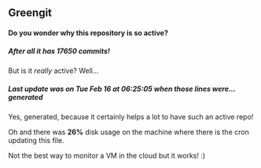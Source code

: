 ## Greengit

#### Do you wonder why this repository is so active?

##### After all it has 17650 commits!

But is it *really* active? Well...

##### Last update was on Tue Feb 16 at 06:25:05 when those lines were... generated

Yes, generated, because it certainly helps a lot to have such an active repo!

Oh and there was **26%** disk usage on the machine
where there is the cron updating this file.

Not the best way to monitor a VM in the cloud but it works! :)
